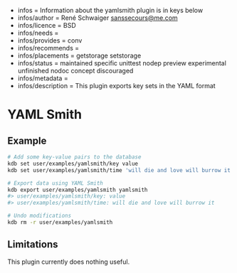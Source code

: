 - infos = Information about the yamlsmith plugin is in keys below
- infos/author = René Schwaiger <sanssecours@me.com>
- infos/licence = BSD
- infos/needs =
- infos/provides = conv
- infos/recommends =
- infos/placements = getstorage setstorage
- infos/status = maintained specific unittest nodep preview experimental unfinished nodoc concept discouraged
- infos/metadata =
- infos/description = This plugin exports key sets in the YAML format

# YAML Smith

## Example

```sh
# Add some key-value pairs to the database
kdb set user/examples/yamlsmith/key value
kdb set user/examples/yamlsmith/time 'will die and love will burrow it'

# Export data using YAML Smith
kdb export user/examples/yamlsmith yamlsmith
#> user/examples/yamlsmith/key: value
#> user/examples/yamlsmith/time: will die and love will burrow it

# Undo modifications
kdb rm -r user/examples/yamlsmith
```

## Limitations

This plugin currently does nothing useful.
